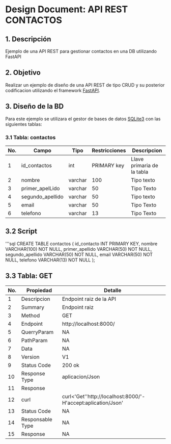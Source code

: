 # Design Document: API REST CONTACTOS

## 1. Descripción
Ejemplo de una API REST para gestionar contactos  en una DB utilizando FastAPI

## 2. Objetivo
Realizar un ejemplo de diseño de una API REST de tipo CRUD y su posterior codificacion utilizando el framework [FastAPI](https://fastapi.tiangolo.com/).

## 3. Diseño de la BD
Para este ejemplo se utilizara el gestor de bases de datos [SQLite3](https://www.sqlite.org/index.html) con las siguientes tablas:

### 3.1 Tabla: contactos
|No.|Campo|Tipo|Restricciones|Descripcion|
|--|--|--|--|--|
|1|id_contactos|int|PRIMARY key|Llave primaria de la tabla|
|2|nombre|varchar|100|Tipo texto|
|3|primer_apelLido|varchar|50|Tipo Texto|
|4|segundo_apellido|varchar|50|Tipo texto|
|5|email|varchar|50|Tipo Texto|
|6|telefono|varchar|13|Tipo Texto|

## 3.2 Script
'''sql
CREATE TABLE contactos (
    id_contacto INT PRIMARY KEY,
    nombre VARCHAR(100) NOT NULL,
    primer_apellido VARCHAR(50) NOT NULL,
    segundo_apellido VARCHAR(50) NOT NULL,
    email VARCHAR(50) NOT NULL,
    telefono VARCHAR(13) NOT NULL
);

## 3.3 Tabla: GET
|No.|Propiedad|Detalle|
|--|--|--|
|1|Descripcion|Endpoint raiz de la API|
|2|Summary|Endpoint raiz|
|3|Method|GET|
|4|Endpoint|http://localhost:8000/|
|5|QuerryParam|NA|
|6|PathParam|NA|
|7|Data|NA|
|8|Version|V1|
|9|Status Code|200 ok|
|10|Response Type|aplicacion/Json|
|11|Response||
|12|curl|curl<'Get''http://localhost:8000/'-H'accept:aplication/Json'|
|13|Status Code|NA|
|14|Responsable Type|NA|
|15|Response|NA|

